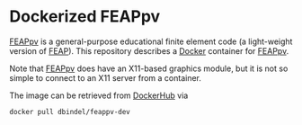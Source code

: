 # Dockerized FEAPpv

[FEAPpv] is a general-purpose educational finite element code
(a light-weight version of [FEAP]).  This repository describes
a [Docker] container for [FEAPpv].

Note that [FEAPpv] does have an X11-based graphics module, but
it is not so simple to connect to an X11 server from a container.

The image can be retrieved from [DockerHub] via

    docker pull dbindel/feappv-dev


[FEAPpv]:    http://www.ce.berkeley.edu/projects/feap/feappv/
[FEAP]:      http://www.ce.berkeley.edu/projects/feap/
[Docker]:    https://www.docker.com/
[DockerHub]: https://hub.docker.com/r/dbindel/feappv-dev/
